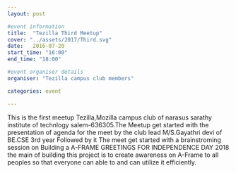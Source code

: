 ```yaml
---
layout: post

#event information
title:  "Tezilla Third Meetup"
cover: "../assets/2017/Third.svg"
date:   2016-07-20
start_time: "16:00"
end_time: "18:00"

#event organiser details
organiser: "Tezilla campus club members"

categories: event

---
```


This is the first meetup Tezilla,Mozilla campus club of narasus sarathy institute of technlogy salem-636305.The Meetup get started with the presentation of agenda for the meet by the club lead M/S.Gayathri devi of BE.CSE 3rd year Followed by it The meet get started with a brainstroming session on Building a A-FRAME GREETINGS FOR INDEPENDENCE DAY 2018 the main of building this project is to create awareness on A-Frame to all peoples so that everyone can able to and can utilize it efficiently.
